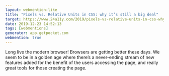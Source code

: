 ```yaml
---
layout: webmention-like
title: "Pixels vs. Relative Units in CSS: why it’s still a big deal"
target: https://www.24a11y.com/2019/pixels-vs-relative-units-in-css-why-its-still-a-big-deal/
date: 2019-12-23 14:52:13
tags: [webmentions]
generator: app.getpocket.com
webmention: true
---
```



Long live the modern browser! Browsers are getting better these days. We seem to be in a golden age where there’s a never-ending stream of new features added for the benefit of the users accessing the page, and really great tools for those creating the page.




